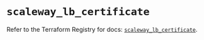 # `scaleway_lb_certificate`

Refer to the Terraform Registry for docs: [`scaleway_lb_certificate`](https://registry.terraform.io/providers/scaleway/scaleway/2.49.0/docs/resources/lb_certificate).
